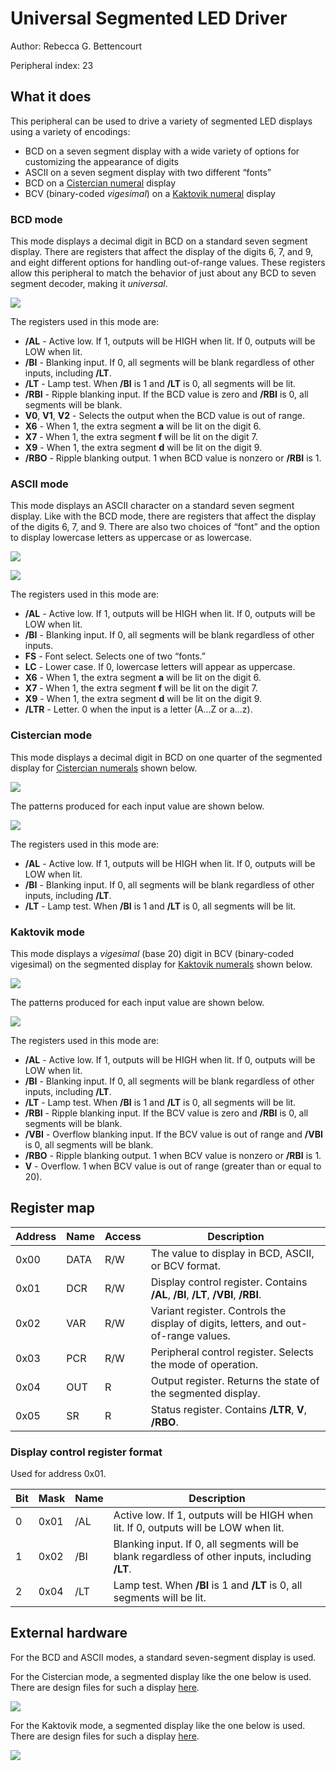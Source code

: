 <!---

This file is used to generate your project datasheet. Please fill in the information below and delete any unused
sections.

The peripheral index is the number TinyQV will use to select your peripheral.  You will pick a free
slot when raising the pull request against the main TinyQV repository, and can fill this in then.  You
also need to set this value as the PERIPHERAL_NUM in your test script.

You can also include images in this folder and reference them in the markdown. Each image must be less than
512 kb in size, and the combined size of all images must be less than 1 MB.
-->

# Universal Segmented LED Driver

Author: Rebecca G. Bettencourt

Peripheral index: 23

## What it does

This peripheral can be used to drive a variety of segmented LED displays using a variety of encodings:

* BCD on a seven segment display with a wide variety of options for customizing the appearance of digits
* ASCII on a seven segment display with two different “fonts”
* BCD on a [Cistercian numeral](https://en.wikipedia.org/wiki/Cistercian_numerals) display
* BCV (binary-coded *vigesimal*) on a [Kaktovik numeral](https://en.wikipedia.org/wiki/Kaktovik_numerals) display

### BCD mode

This mode displays a decimal digit in BCD on a standard seven segment display. There are registers that affect the display of the digits 6, 7, and 9, and eight different options for handling out-of-range values. These registers allow this peripheral to match the behavior of just about any BCD to seven segment decoder, making it *universal*.

![](ubcd.svg)

The registers used in this mode are:

* **/AL** - Active low. If 1, outputs will be HIGH when lit. If 0, outputs will be LOW when lit.
* **/BI** - Blanking input. If 0, all segments will be blank regardless of other inputs, including **/LT**.
* **/LT** - Lamp test. When **/BI** is 1 and **/LT** is 0, all segments will be lit.
* **/RBI** - Ripple blanking input. If the BCD value is zero and **/RBI** is 0, all segments will be blank.
* **V0**, **V1**, **V2** - Selects the output when the BCD value is out of range.
* **X6** - When 1, the extra segment **a** will be lit on the digit 6.
* **X7** - When 1, the extra segment **f** will be lit on the digit 7.
* **X9** - When 1, the extra segment **d** will be lit on the digit 9.
* **/RBO** - Ripple blanking output. 1 when BCD value is nonzero or **/RBI** is 1.

### ASCII mode

This mode displays an ASCII character on a standard seven segment display. Like with the BCD mode, there are registers that affect the display of the digits 6, 7, and 9. There are also two choices of “font” and the option to display lowercase letters as uppercase or as lowercase.

![](ascii-f0.svg)

![](ascii-f1.svg)

The registers used in this mode are:

* **/AL** - Active low. If 1, outputs will be HIGH when lit. If 0, outputs will be LOW when lit.
* **/BI** - Blanking input. If 0, all segments will be blank regardless of other inputs.
* **FS** - Font select. Selects one of two “fonts.”
* **LC** - Lower case. If 0, lowercase letters will appear as uppercase.
* **X6** - When 1, the extra segment **a** will be lit on the digit 6.
* **X7** - When 1, the extra segment **f** will be lit on the digit 7.
* **X9** - When 1, the extra segment **d** will be lit on the digit 9.
* **/LTR** - Letter. 0 when the input is a letter (A...Z or a...z).

### Cistercian mode

This mode displays a decimal digit in BCD on one quarter of the segmented display for [Cistercian numerals](https://en.wikipedia.org/wiki/Cistercian_numerals) shown below.

![](cistercian-display.svg)

The patterns produced for each input value are shown below.

![](cistercian-decoder.svg)

The registers used in this mode are:

* **/AL** - Active low. If 1, outputs will be HIGH when lit. If 0, outputs will be LOW when lit.
* **/BI** - Blanking input. If 0, all segments will be blank regardless of other inputs, including **/LT**.
* **/LT** - Lamp test. When **/BI** is 1 and **/LT** is 0, all segments will be lit.

### Kaktovik mode

This mode displays a *vigesimal* (base 20) digit in BCV (binary-coded vigesimal) on the segmented display for [Kaktovik numerals](https://en.wikipedia.org/wiki/Kaktovik_numerals) shown below.

![](kaktovik-display.svg)

The patterns produced for each input value are shown below.

![](kaktovik-decoder.svg)

The registers used in this mode are:

* **/AL** - Active low. If 1, outputs will be HIGH when lit. If 0, outputs will be LOW when lit.
* **/BI** - Blanking input. If 0, all segments will be blank regardless of other inputs, including **/LT**.
* **/LT** - Lamp test. When **/BI** is 1 and **/LT** is 0, all segments will be lit.
* **/RBI** - Ripple blanking input. If the BCV value is zero and **/RBI** is 0, all segments will be blank.
* **/VBI** - Overflow blanking input. If the BCV value is out of range and **/VBI** is 0, all segments will be blank.
* **/RBO** - Ripple blanking output. 1 when BCV value is nonzero or **/RBI** is 1.
* **V** - Overflow. 1 when BCV value is out of range (greater than or equal to 20).

## Register map

| Address | Name  | Access | Description                                                         |
|---------|-------|--------|---------------------------------------------------------------------|
| 0x00    | DATA  | R/W    | The value to display in BCD, ASCII, or BCV format.
| 0x01    | DCR   | R/W    | Display control register. Contains **/AL**, **/BI**, **/LT**, **/VBI**, **/RBI**.
| 0x02    | VAR   | R/W    | Variant register. Controls the display of digits, letters, and out-of-range values.
| 0x03    | PCR   | R/W    | Peripheral control register. Selects the mode of operation.
| 0x04    | OUT   | R      | Output register. Returns the state of the segmented display.
| 0x05    | SR    | R      | Status register. Contains **/LTR**, **V**, **/RBO**.

### Display control register format

Used for address 0x01.

| Bit | Mask | Name | Description |
|-----|------|------|-------------|
| 0   | 0x01 | /AL  | Active low. If 1, outputs will be HIGH when lit. If 0, outputs will be LOW when lit.
| 1   | 0x02 | /BI  | Blanking input. If 0, all segments will be blank regardless of other inputs, including **/LT**.
| 2   | 0x04 | /LT  | Lamp test. When **/BI** is 1 and **/LT** is 0, all segments will be lit.

## External hardware

For the BCD and ASCII modes, a standard seven-segment display is used.

For the Cistercian mode, a segmented display like the one below is used. There are design files for such a display [here](https://github.com/RebeccaRGB/buck/tree/main/cistercian-display).

![](cistercian-display.svg)

For the Kaktovik mode, a segmented display like the one below is used. There are design files for such a display [here](https://github.com/RebeccaRGB/buck/tree/main/kaktovik-display).

![](kaktovik-display.svg)
